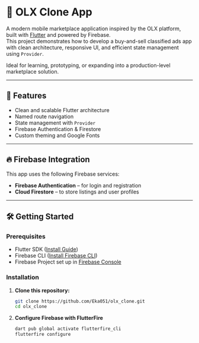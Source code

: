 # 📱 OLX Clone App

A modern mobile marketplace application inspired by the OLX platform, built with [Flutter](https://flutter.dev) and powered by Firebase.  
This project demonstrates how to develop a buy-and-sell classified ads app with clean architecture, responsive UI, and efficient state management using `Provider`.

Ideal for learning, prototyping, or expanding into a production-level marketplace solution.

---

## 🚀 Features

- Clean and scalable Flutter architecture
- Named route navigation
- State management with `Provider`
- Firebase Authentication & Firestore
- Custom theming and Google Fonts

---

## 🔥 Firebase Integration

This app uses the following Firebase services:

- **Firebase Authentication** – for login and registration
- **Cloud Firestore** – to store listings and user profiles

---

## 🛠️ Getting Started

### Prerequisites

- Flutter SDK ([Install Guide](https://docs.flutter.dev/get-started/install))
- Firebase CLI ([Install Firebase CLI](https://firebase.google.com/docs/cli))
- Firebase Project set up in [Firebase Console](https://console.firebase.google.com/)

### Installation

1. **Clone this repository:**
   ```bash
   git clone https://github.com/Eka051/olx_clone.git
   cd olx_clone
   
2. **Configure Firebase with FlutterFire**
   ```bash
   dart pub global activate flutterfire_cli
   flutterfire configure
